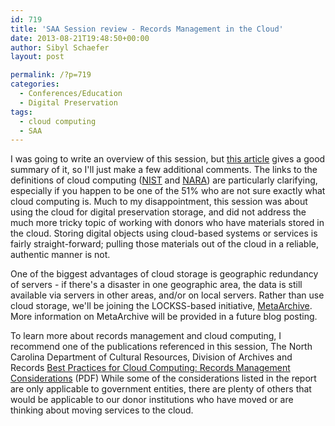 ```yaml
---
id: 719
title: 'SAA Session review - Records Management in the Cloud'
date: 2013-08-21T19:48:50+00:00
author: Sibyl Schaefer
layout: post

permalink: /?p=719
categories:
  - Conferences/Education
  - Digital Preservation
tags:
  - cloud computing
  - SAA
---
```

I was going to write an overview of this session, but [this article](http://www.cmswire.com/cms/information-management/digital-preservation-records-management-in-the-cloud-challenges-opportunities-saa13-022147.php "Records Management in the Cloud") gives a good summary of it, so I'll just make a few additional comments. The links to the definitions of cloud computing ([NIST](http://csrc.nist.gov/publications/nistpubs/800-145/SP800-145.pdf) and [NARA](http://www.archives.gov/records-mgmt/faqs/cloud.html)) are particularly clarifying, especially if you happen to be one of the 51% who are not sure exactly what cloud computing is. Much to my disappointment, this session was about using the cloud for digital preservation storage, and did not address the much more tricky topic of working with donors who have materials stored in the cloud. Storing digital objects using cloud-based systems or services is fairly straight-forward; pulling those materials out of the cloud in a reliable, authentic manner is not.<!--more-->

One of the biggest advantages of cloud storage is geographic redundancy of servers - if there's a disaster in one geographic area, the data is still available via servers in other areas, and/or on local servers. Rather than use cloud storage, we'll be joining the LOCKSS-based initiative, [MetaArchive](http://www.metaarchive.org/). More information on MetaArchive will be provided in a future blog posting.

To learn more about records management and cloud computing, I recommend one of the publications referenced in this session, The North Carolina Department of Cultural Resources, Division of Archives and Records [Best Practices for Cloud Computing: Records Management Considerations](http://www.records.ncdcr.gov/guides/cloud_computing_final_20120801.pdf) (PDF) While some of the considerations listed in the report are only applicable to government entities, there are plenty of others that would be applicable to our donor institutions who have moved or are thinking about moving services to the cloud.

&nbsp;

&nbsp;